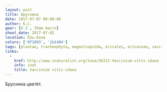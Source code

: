 ```yaml
---
layout: post
title: Брусника
date: 2017-07-07 00:00:00
author: К.С.
gear: [E-3 , 35mm macro]
shoot_date: 2017-07-02
location: Ёль-база
colors: ['0f1003', '1b1404']
tags: [plantae, tracheophyta, magnoliopsida, ericales, ericaceae, vaccinium, vaccinium vitis-idaea]
links:
  -
    href: http://www.inaturalist.org/taxa/56312-Vaccinium-vitis-idaea
    info: inat
    title: Vaccinium vitis-idaea
---
```

Брусника цветёт.
